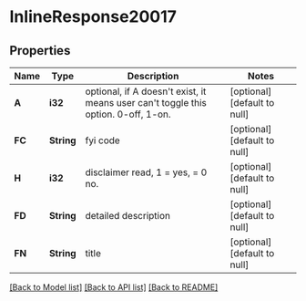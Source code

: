 # InlineResponse20017

## Properties
Name | Type | Description | Notes
------------ | ------------- | ------------- | -------------
**A** | **i32** | optional, if A doesn&#39;t exist, it means user can&#39;t toggle this option. 0-off, 1-on. | [optional] [default to null]
**FC** | **String** | fyi code | [optional] [default to null]
**H** | **i32** | disclaimer read, 1 &#x3D; yes, &#x3D; 0 no. | [optional] [default to null]
**FD** | **String** | detailed description | [optional] [default to null]
**FN** | **String** | title | [optional] [default to null]

[[Back to Model list]](../README.md#documentation-for-models) [[Back to API list]](../README.md#documentation-for-api-endpoints) [[Back to README]](../README.md)


